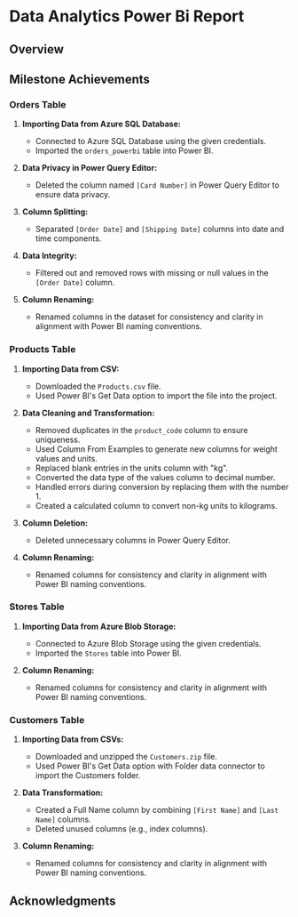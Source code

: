 # Data Analytics Power Bi Report

## Overview


## Milestone Achievements

### Orders Table
1. **Importing Data from Azure SQL Database:**
   - Connected to Azure SQL Database using the given credentials.
   - Imported the `orders_powerbi` table into Power BI.

2. **Data Privacy in Power Query Editor:**
   - Deleted the column named `[Card Number]` in Power Query Editor to ensure data privacy.

3. **Column Splitting:**
   - Separated `[Order Date]` and `[Shipping Date]` columns into date and time components.

4. **Data Integrity:**
   - Filtered out and removed rows with missing or null values in the `[Order Date]` column.

5. **Column Renaming:**
   - Renamed columns in the dataset for consistency and clarity in alignment with Power BI naming conventions.

### Products Table
1. **Importing Data from CSV:**
   - Downloaded the `Products.csv` file.
   - Used Power BI's Get Data option to import the file into the project.

2. **Data Cleaning and Transformation:**
   - Removed duplicates in the `product_code` column to ensure uniqueness.
   - Used Column From Examples to generate new columns for weight values and units.
   - Replaced blank entries in the units column with "kg".
   - Converted the data type of the values column to decimal number.
   - Handled errors during conversion by replacing them with the number 1.
   - Created a calculated column to convert non-kg units to kilograms.

3. **Column Deletion:**
   - Deleted unnecessary columns in Power Query Editor.

4. **Column Renaming:**
   - Renamed columns for consistency and clarity in alignment with Power BI naming conventions.

### Stores Table
1. **Importing Data from Azure Blob Storage:**
   - Connected to Azure Blob Storage using the given credentials.
   - Imported the `Stores` table into Power BI.

2. **Column Renaming:**
   - Renamed columns for consistency and clarity in alignment with Power BI naming conventions.

### Customers Table
1. **Importing Data from CSVs:**
   - Downloaded and unzipped the `Customers.zip` file.
   - Used Power BI's Get Data option with Folder data connector to import the Customers folder.

2. **Data Transformation:**
   - Created a Full Name column by combining `[First Name]` and `[Last Name]` columns.
   - Deleted unused columns (e.g., index columns).
   
3. **Column Renaming:**
   - Renamed columns for consistency and clarity in alignment with Power BI naming conventions.



## Acknowledgments

